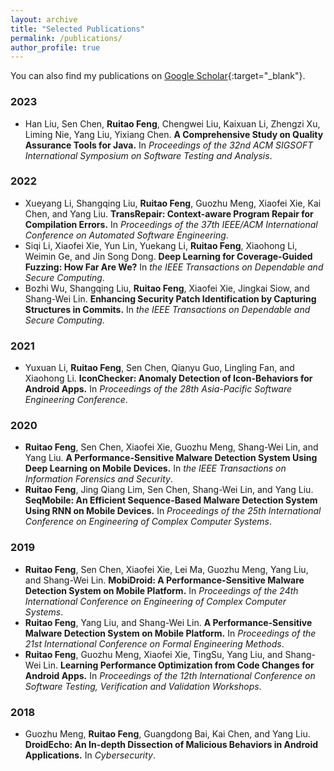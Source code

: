 ```yaml
---
layout: archive
title: "Selected Publications"
permalink: /publications/
author_profile: true
---
```


You can also find my publications on [Google Scholar](https://scholar.google.com/citations?hl=en&user=ev-Zbf4AAAAJ){:target="_blank"}.

### 2023
  *  Han Liu, Sen Chen, **Ruitao Feng**, Chengwei Liu, Kaixuan Li, Zhengzi Xu, Liming Nie, Yang Liu, Yixiang Chen. **A Comprehensive Study on Quality Assurance Tools for Java.** In _Proceedings of the 32nd ACM SIGSOFT International Symposium on Software Testing and Analysis_.

### 2022
  * Xueyang Li, Shangqing Liu, **Ruitao Feng**, Guozhu Meng, Xiaofei Xie, Kai Chen, and Yang Liu. **TransRepair: Context-aware Program Repair for Compilation Errors.** In _Proceedings of the 37th IEEE/ACM International Conference on Automated Software Engineering_.
  * Siqi Li, Xiaofei Xie, Yun Lin, Yuekang Li, **Ruitao Feng**, Xiaohong Li, Weimin Ge, and Jin Song Dong. **Deep Learning for Coverage-Guided Fuzzing: How Far Are We?** In _the IEEE Transactions on Dependable and Secure Computing_.
  * Bozhi Wu, Shangqing Liu, **Ruitao Feng**, Xiaofei Xie, Jingkai Siow, and Shang-Wei Lin. **Enhancing Security Patch Identification by Capturing Structures in Commits.** In _the IEEE Transactions on Dependable and Secure Computing_.


### 2021
  * Yuxuan Li, **Ruitao Feng**, Sen Chen, Qianyu Guo, Lingling Fan, and Xiaohong Li. **IconChecker: Anomaly Detection of Icon-Behaviors for Android Apps.** In _Proceedings of the 28th Asia-Pacific Software Engineering Conference_.

### 2020
  * **Ruitao Feng**, Sen Chen, Xiaofei Xie, Guozhu Meng, Shang-Wei Lin, and Yang Liu. **A Performance-Sensitive Malware Detection System Using Deep Learning on Mobile Devices.** In _the IEEE Transactions on Information Forensics and Security_.
  * **Ruitao Feng**, Jing Qiang Lim, Sen Chen, Shang-Wei Lin, and Yang Liu. **SeqMobile: An Efficient Sequence-Based Malware Detection System Using RNN on Mobile Devices.** In _Proceedings of the 25th International Conference on Engineering of Complex Computer Systems_.

### 2019
  * **Ruitao Feng**, Sen Chen, Xiaofei Xie, Lei Ma, Guozhu Meng, Yang Liu, and Shang-Wei Lin. **MobiDroid: A Performance-Sensitive Malware Detection System on Mobile Platform.** In _Proceedings of the 24th International Conference on Engineering of Complex Computer Systems_.
  * **Ruitao Feng**, Yang Liu, and Shang-Wei Lin. **A Performance-Sensitive Malware Detection System on Mobile Platform.** In _Proceedings of the 21st International Conference on Formal Engineering Methods_.
  * **Ruitao Feng**, Guozhu Meng, Xiaofei Xie, TingSu, Yang Liu, and Shang-Wei Lin. **Learning Performance Optimization from Code Changes for Android Apps.** In _Proceedings of the 12th International Conference on Software Testing, Verification and Validation Workshops_.

### 2018
  * Guozhu Meng, **Ruitao Feng**, Guangdong Bai, Kai Chen, and Yang Liu. **DroidEcho: An In-depth Dissection of Malicious Behaviors in Android Applications.** In _Cybersecurity_.